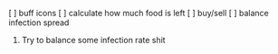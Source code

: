 [ ] buff icons
[ ] calculate how much food is left
[ ] buy/sell
[ ] balance infection spread

1. Try to balance some infection rate shit

